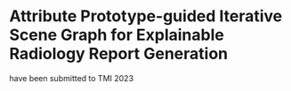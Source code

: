 # Attribute Prototype-guided Iterative Scene Graph for Explainable Radiology Report Generation 
have been submitted to TMI 2023
